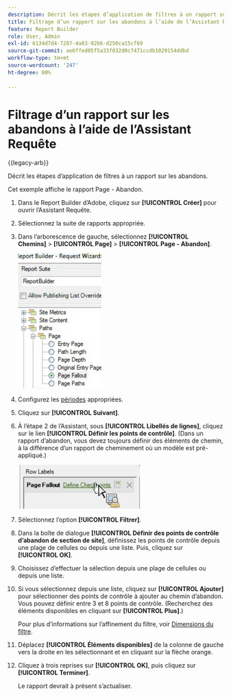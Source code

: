 ```yaml
---
description: Décrit les étapes d’application de filtres à un rapport sur les abandons.
title: Filtrage d’un rapport sur les abandons à l’aide de l’Assistant Requête
feature: Report Builder
role: User, Admin
exl-id: 6134d7d4-7287-4a83-92b6-d250ca15cf69
source-git-commit: ae6ffed05f5a33f032d0c7471ccdb1029154ddbd
workflow-type: tm+mt
source-wordcount: '247'
ht-degree: 80%

---
```


# Filtrage d’un rapport sur les abandons à l’aide de l’Assistant Requête

{{legacy-arb}}

Décrit les étapes d’application de filtres à un rapport sur les abandons.

Cet exemple affiche le rapport Page - Abandon.

1. Dans le Report Builder d’Adobe, cliquez sur **[!UICONTROL Créer]** pour ouvrir l’Assistant Requête.
1. Sélectionnez la suite de rapports appropriée.
1. Dans l’arborescence de gauche, sélectionnez **[!UICONTROL Chemins]** > **[!UICONTROL Page]** > **[!UICONTROL Page - Abandon]**.

   ![Capture d’écran affichant l’arborescence Windows pour le répertoire Report Builder. L’option Abandon de page est sélectionnée.](assets/page_fallout.png)

1. Configurez les [périodes](/help/analyze/legacy-report-builder/data-requests/configuring-report-dates/custom-calendar.md) appropriées.
1. Cliquez sur **[!UICONTROL Suivant]**.
1. À l’étape 2 de l’Assistant, sous **[!UICONTROL Libellés de lignes]**, cliquez sur le lien **[!UICONTROL Définir les points de contrôle]**. (Dans un rapport d’abandon, vous devez toujours définir des éléments de chemin, à la différence d’un rapport de cheminement où un modèle est pré-appliqué.)

   ![Capture d’écran affichant le lien Définir des points de contrôle.](assets/define_checkpoints.png)

1. Sélectionnez l’option **[!UICONTROL Filtrer]**.

1. Dans la boîte de dialogue **[!UICONTROL Définir des points de contrôle d’abandon de section de site]**, définissez les points de contrôle depuis une plage de cellules ou depuis une liste. Puis, cliquez sur **[!UICONTROL OK]**.
1. Choisissez d’effectuer la sélection depuis une plage de cellules ou depuis une liste.
1. Si vous sélectionnez depuis une liste, cliquez sur **[!UICONTROL Ajouter]** pour sélectionner des points de contrôle à ajouter au chemin d’abandon. Vous pouvez définir entre 3 et 8 points de contrôle. (Recherchez des éléments disponibles en cliquant sur **[!UICONTROL Plus]**.)

   Pour plus d’informations sur l’affinement du filtre, voir [Dimensions du filtre](/help/analyze/legacy-report-builder/layout/c-filter-dimensions/filter-dimensions.md).

1. Déplacez **[!UICONTROL Éléments disponibles]** de la colonne de gauche vers la droite en les sélectionnant et en cliquant sur la flèche orange.
1. Cliquez à trois reprises sur **[!UICONTROL OK]**, puis cliquez sur **[!UICONTROL Terminer]**.

   Le rapport devrait à présent s’actualiser.
